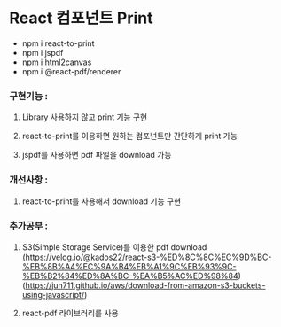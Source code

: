 # React 컴포넌트 Print

- npm i react-to-print
- npm i jspdf
- npm i html2canvas
- npm i @react-pdf/renderer

### 구현기능 :
1. Library 사용하지 않고 print 기능 구현

2. react-to-print를 이용하면 원하는 컴포넌트만 간단하게 print 가능

3. jspdf를 사용하면 pdf 파일을 download 가능

### 개선사항 : 
1. react-to-print를 사용해서 download 기능 구현

### 추가공부 : 
1. S3(Simple Storage Service)를 이용한 pdf download   
(https://velog.io/@kados22/react-s3-%ED%8C%8C%EC%9D%BC-%EB%8B%A4%EC%9A%B4%EB%A1%9C%EB%93%9C-%EB%B2%84%ED%8A%BC-%EA%B5%AC%ED%98%84)   
(https://jun711.github.io/aws/download-from-amazon-s3-buckets-using-javascript/)

2. react-pdf 라이브러리를 사용
